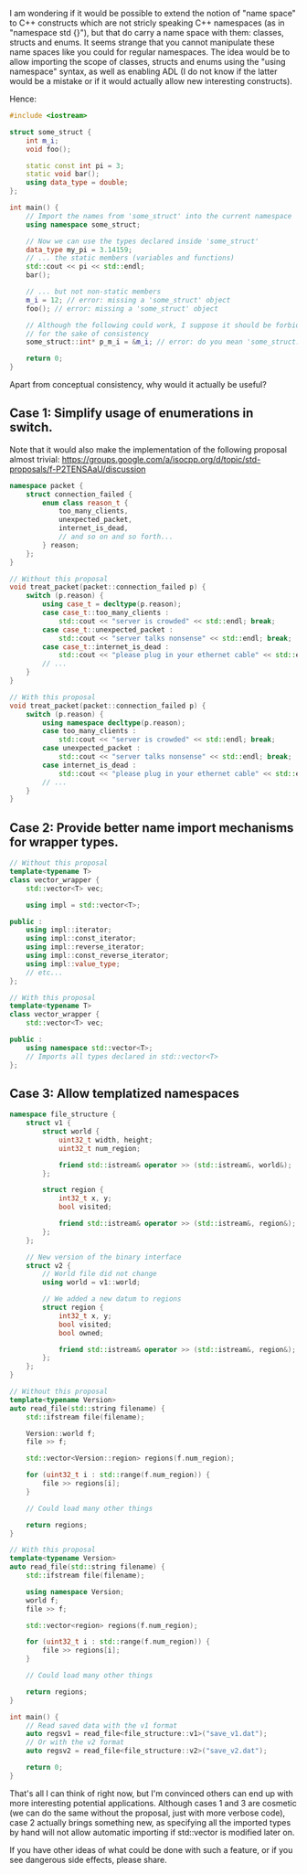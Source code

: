 I am wondering if it would be possible to extend the notion of "name space" to C++ constructs which are not stricly speaking C++ namespaces (as in "namespace std {}"), but that do carry a name space with them: classes, structs and enums.
It seems strange that you cannot manipulate these name spaces like you could for regular namespaces.
The idea would be to allow importing the scope of classes, structs and enums using the "using namespace" syntax, as well as enabling ADL (I do not know if the latter would be a mistake or if it would actually allow new interesting constructs).


Hence:
```c++
#include <iostream>

struct some_struct {
    int m_i;
    void foo();

    static const int pi = 3;
    static void bar();
    using data_type = double;
};

int main() {
    // Import the names from 'some_struct' into the current namespace
    using namespace some_struct;

    // Now we can use the types declared inside 'some_struct'
    data_type my_pi = 3.14159;
    // ... the static members (variables and functions)
    std::cout << pi << std::endl;
    bar();

    // ... but not non-static members
    m_i = 12; // error: missing a 'some_struct' object
    foo(); // error: missing a 'some_struct' object

    // Although the following could work, I suppose it should be forbidden
    // for the sake of consistency
    some_struct::int* p_m_i = &m_i; // error: do you mean 'some_struct::m_i'?

    return 0;
}
```

Apart from conceptual consistency, why would it actually be useful?

## Case 1: Simplify usage of enumerations in switch.
Note that it would also make the implementation of the following proposal almost trivial:
https://groups.google.com/a/isocpp.org/d/topic/std-proposals/f-P2TENSAaU/discussion

```c++
namespace packet {
    struct connection_failed {
        enum class reason_t {
            too_many_clients,
            unexpected_packet,
            internet_is_dead,
            // and so on and so forth...
        } reason;
    };
}

// Without this proposal
void treat_packet(packet::connection_failed p) {
    switch (p.reason) {
        using case_t = decltype(p.reason);
        case case_t::too_many_clients :
            std::cout << "server is crowded" << std::endl; break;
        case case_t::unexpected_packet :
            std::cout << "server talks nonsense" << std::endl; break;
        case case_t::internet_is_dead :
            std::cout << "please plug in your ethernet cable" << std::endl; break;
        // ...
    }
}

// With this proposal
void treat_packet(packet::connection_failed p) {
    switch (p.reason) {
        using namespace decltype(p.reason);
        case too_many_clients :
            std::cout << "server is crowded" << std::endl; break;
        case unexpected_packet :
            std::cout << "server talks nonsense" << std::endl; break;
        case internet_is_dead :
            std::cout << "please plug in your ethernet cable" << std::endl; break;
        // ...
    }
}
```

## Case 2: Provide better name import mechanisms for wrapper types.
```c++
// Without this proposal
template<typename T>
class vector_wrapper {
    std::vector<T> vec;

    using impl = std::vector<T>;

public :
    using impl::iterator;
    using impl::const_iterator;
    using impl::reverse_iterator;
    using impl::const_reverse_iterator;
    using impl::value_type;
    // etc...
};

// With this proposal
template<typename T>
class vector_wrapper {
    std::vector<T> vec;

public :
    using namespace std::vector<T>;
    // Imports all types declared in std::vector<T>
};
```

## Case 3: Allow templatized namespaces
```c++
namespace file_structure {
    struct v1 {
        struct world {
            uint32_t width, height;
            uint32_t num_region;

            friend std::istream& operator >> (std::istream&, world&);
        };

        struct region {
            int32_t x, y;
            bool visited;

            friend std::istream& operator >> (std::istream&, region&);
        };
    };

    // New version of the binary interface
    struct v2 {
        // World file did not change
        using world = v1::world;

        // We added a new datum to regions
        struct region {
            int32_t x, y;
            bool visited;
            bool owned;

            friend std::istream& operator >> (std::istream&, region&);
        };
    };
}

// Without this proposal
template<typename Version>
auto read_file(std::string filename) {
    std::ifstream file(filename);

    Version::world f;
    file >> f;

    std::vector<Version::region> regions(f.num_region);

    for (uint32_t i : std::range(f.num_region)) {
        file >> regions[i];
    }

    // Could load many other things

    return regions;
}

// With this proposal
template<typename Version>
auto read_file(std::string filename) {
    std::ifstream file(filename);

    using namespace Version;
    world f;
    file >> f;

    std::vector<region> regions(f.num_region);

    for (uint32_t i : std::range(f.num_region)) {
        file >> regions[i];
    }

    // Could load many other things

    return regions;
}

int main() {
    // Read saved data with the v1 format
    auto regsv1 = read_file<file_structure::v1>("save_v1.dat");
    // Or with the v2 format
    auto regsv2 = read_file<file_structure::v2>("save_v2.dat");

    return 0;
}
```

That's all I can think of right now, but I'm convinced others can end up with more interesting potential applications. Although cases 1 and 3 are cosmetic (we can do the same without the proposal, just with more verbose code), case 2 actually brings something new, as specifying all the imported types by hand will not allow automatic importing if std::vector<T> is modified later on.

If you have other ideas of what could be done with such a feature, or if you see dangerous side effects, please share.
